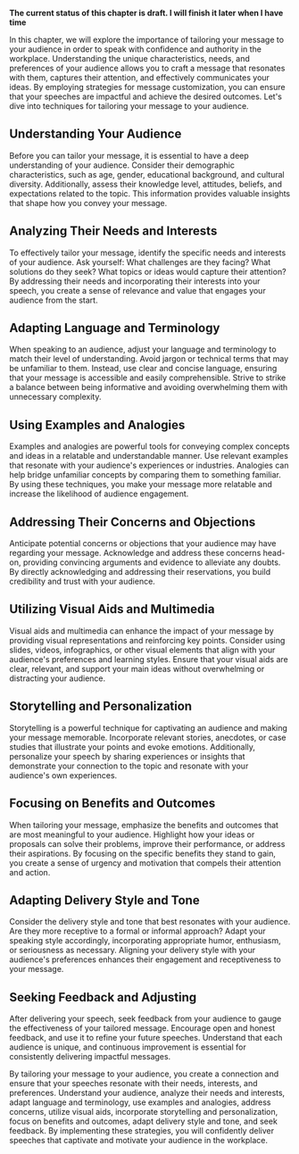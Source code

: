 **The current status of this chapter is draft. I will finish it later when I have time**

In this chapter, we will explore the importance of tailoring your message to your audience in order to speak with confidence and authority in the workplace. Understanding the unique characteristics, needs, and preferences of your audience allows you to craft a message that resonates with them, captures their attention, and effectively communicates your ideas. By employing strategies for message customization, you can ensure that your speeches are impactful and achieve the desired outcomes. Let's dive into techniques for tailoring your message to your audience.

Understanding Your Audience
---------------------------

Before you can tailor your message, it is essential to have a deep understanding of your audience. Consider their demographic characteristics, such as age, gender, educational background, and cultural diversity. Additionally, assess their knowledge level, attitudes, beliefs, and expectations related to the topic. This information provides valuable insights that shape how you convey your message.

Analyzing Their Needs and Interests
-----------------------------------

To effectively tailor your message, identify the specific needs and interests of your audience. Ask yourself: What challenges are they facing? What solutions do they seek? What topics or ideas would capture their attention? By addressing their needs and incorporating their interests into your speech, you create a sense of relevance and value that engages your audience from the start.

Adapting Language and Terminology
---------------------------------

When speaking to an audience, adjust your language and terminology to match their level of understanding. Avoid jargon or technical terms that may be unfamiliar to them. Instead, use clear and concise language, ensuring that your message is accessible and easily comprehensible. Strive to strike a balance between being informative and avoiding overwhelming them with unnecessary complexity.

Using Examples and Analogies
----------------------------

Examples and analogies are powerful tools for conveying complex concepts and ideas in a relatable and understandable manner. Use relevant examples that resonate with your audience's experiences or industries. Analogies can help bridge unfamiliar concepts by comparing them to something familiar. By using these techniques, you make your message more relatable and increase the likelihood of audience engagement.

Addressing Their Concerns and Objections
----------------------------------------

Anticipate potential concerns or objections that your audience may have regarding your message. Acknowledge and address these concerns head-on, providing convincing arguments and evidence to alleviate any doubts. By directly acknowledging and addressing their reservations, you build credibility and trust with your audience.

Utilizing Visual Aids and Multimedia
------------------------------------

Visual aids and multimedia can enhance the impact of your message by providing visual representations and reinforcing key points. Consider using slides, videos, infographics, or other visual elements that align with your audience's preferences and learning styles. Ensure that your visual aids are clear, relevant, and support your main ideas without overwhelming or distracting your audience.

Storytelling and Personalization
--------------------------------

Storytelling is a powerful technique for captivating an audience and making your message memorable. Incorporate relevant stories, anecdotes, or case studies that illustrate your points and evoke emotions. Additionally, personalize your speech by sharing experiences or insights that demonstrate your connection to the topic and resonate with your audience's own experiences.

Focusing on Benefits and Outcomes
---------------------------------

When tailoring your message, emphasize the benefits and outcomes that are most meaningful to your audience. Highlight how your ideas or proposals can solve their problems, improve their performance, or address their aspirations. By focusing on the specific benefits they stand to gain, you create a sense of urgency and motivation that compels their attention and action.

Adapting Delivery Style and Tone
--------------------------------

Consider the delivery style and tone that best resonates with your audience. Are they more receptive to a formal or informal approach? Adapt your speaking style accordingly, incorporating appropriate humor, enthusiasm, or seriousness as necessary. Aligning your delivery style with your audience's preferences enhances their engagement and receptiveness to your message.

Seeking Feedback and Adjusting
------------------------------

After delivering your speech, seek feedback from your audience to gauge the effectiveness of your tailored message. Encourage open and honest feedback, and use it to refine your future speeches. Understand that each audience is unique, and continuous improvement is essential for consistently delivering impactful messages.

By tailoring your message to your audience, you create a connection and ensure that your speeches resonate with their needs, interests, and preferences. Understand your audience, analyze their needs and interests, adapt language and terminology, use examples and analogies, address concerns, utilize visual aids, incorporate storytelling and personalization, focus on benefits and outcomes, adapt delivery style and tone, and seek feedback. By implementing these strategies, you will confidently deliver speeches that captivate and motivate your audience in the workplace.
